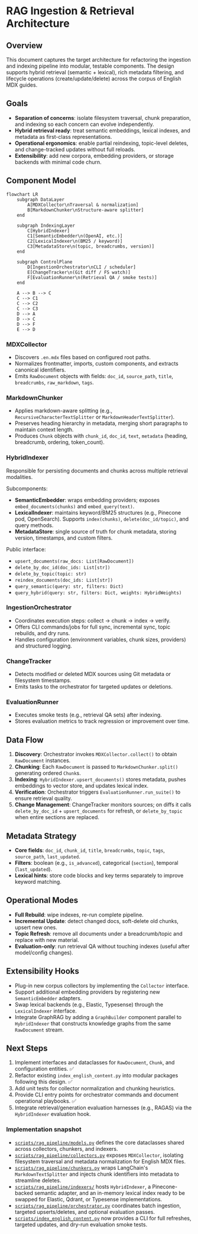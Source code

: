 # RAG Ingestion & Retrieval Architecture

## Overview
This document captures the target architecture for refactoring the ingestion and indexing pipeline into modular, testable components. The design supports hybrid retrieval (semantic + lexical), rich metadata filtering, and lifecycle operations (create/update/delete) across the corpus of English MDX guides.

## Goals
- **Separation of concerns**: isolate filesystem traversal, chunk preparation, and indexing so each concern can evolve independently.
- **Hybrid retrieval ready**: treat semantic embeddings, lexical indexes, and metadata as first-class representations.
- **Operational ergonomics**: enable partial reindexing, topic-level deletes, and change-tracked updates without full reloads.
- **Extensibility**: add new corpora, embedding providers, or storage backends with minimal code churn.

## Component Model

```mermaid
flowchart LR
    subgraph DataLayer
        A[MDXCollector\nTraversal & normalization]
        B[MarkdownChunker\nStructure-aware splitter]
    end

    subgraph IndexingLayer
        C[HybridIndexer]
        C1[SemanticEmbedder\n(OpenAI, etc.)]
        C2[LexicalIndexer\n(BM25 / keyword)]
        C3[MetadataStore\n(topic, breadcrumbs, version)]
    end

    subgraph ControlPlane
        D[IngestionOrchestrator\nCLI / scheduler]
        E[ChangeTracker\n(Git diff / FS watch)]
        F[EvaluationRunner\n(Retrieval QA / smoke tests)]
    end

    A --> B --> C
    C --> C1
    C --> C2
    C --> C3
    D --> A
    D --> C
    D --> F
    E --> D
```

### MDXCollector
- Discovers `.en.mdx` files based on configured root paths.
- Normalizes frontmatter, imports, custom components, and extracts canonical identifiers.
- Emits `RawDocument` objects with fields: `doc_id`, `source_path`, `title`, `breadcrumbs`, `raw_markdown`, `tags`.

### MarkdownChunker
- Applies markdown-aware splitting (e.g., `RecursiveCharacterTextSplitter` or `MarkdownHeaderTextSplitter`).
- Preserves heading hierarchy in metadata, merging short paragraphs to maintain context length.
- Produces `Chunk` objects with `chunk_id`, `doc_id`, `text`, `metadata` (heading, breadcrumb, ordering, token_count).

### HybridIndexer
Responsible for persisting documents and chunks across multiple retrieval modalities.

Subcomponents:
- **SemanticEmbedder**: wraps embedding providers; exposes `embed_documents(chunks)` and `embed_query(text)`.
- **LexicalIndexer**: maintains keyword/BM25 structures (e.g., Pinecone pod, OpenSearch). Supports `index(chunks)`, `delete(doc_id/topic)`, and query methods.
- **MetadataStore**: single source of truth for chunk metadata, storing version, timestamps, and custom filters.

Public interface:
- `upsert_documents(raw_docs: List[RawDocument])`
- `delete_by_doc_id(doc_ids: List[str])`
- `delete_by_topic(topic: str)`
- `reindex_documents(doc_ids: List[str])`
- `query_semantic(query: str, filters: Dict)`
- `query_hybrid(query: str, filters: Dict, weights: HybridWeights)`

### IngestionOrchestrator
- Coordinates execution steps: collect → chunk → index → verify.
- Offers CLI commands/jobs for full sync, incremental sync, topic rebuilds, and dry runs.
- Handles configuration (environment variables, chunk sizes, providers) and structured logging.

### ChangeTracker
- Detects modified or deleted MDX sources using Git metadata or filesystem timestamps.
- Emits tasks to the orchestrator for targeted updates or deletions.

### EvaluationRunner
- Executes smoke tests (e.g., retrieval QA sets) after indexing.
- Stores evaluation metrics to track regression or improvement over time.

## Data Flow
1. **Discovery**: Orchestrator invokes `MDXCollector.collect()` to obtain `RawDocument` instances.
2. **Chunking**: Each `RawDocument` is passed to `MarkdownChunker.split()` generating ordered `Chunk`s.
3. **Indexing**: `HybridIndexer.upsert_documents()` stores metadata, pushes embeddings to vector store, and updates lexical index.
4. **Verification**: Orchestrator triggers `EvaluationRunner.run_suite()` to ensure retrieval quality.
5. **Change Management**: ChangeTracker monitors sources; on diffs it calls `delete_by_doc_id` + `upsert_documents` for refresh, or `delete_by_topic` when entire sections are replaced.

## Metadata Strategy
- **Core fields**: `doc_id`, `chunk_id`, `title`, `breadcrumbs`, `topic`, `tags`, `source_path`, `last_updated`.
- **Filters**: boolean (e.g., `is_advanced`), categorical (`section`), temporal (`last_updated`).
- **Lexical hints**: store code blocks and key terms separately to improve keyword matching.

## Operational Modes
- **Full Rebuild**: wipe indexes, re-run complete pipeline.
- **Incremental Update**: detect changed docs, soft-delete old chunks, upsert new ones.
- **Topic Refresh**: remove all documents under a breadcrumb/topic and replace with new material.
- **Evaluation-only**: run retrieval QA without touching indexes (useful after model/config changes).

## Extensibility Hooks
- Plug-in new corpus collectors by implementing the `Collector` interface.
- Support additional embedding providers by registering new `SemanticEmbedder` adapters.
- Swap lexical backends (e.g., Elastic, Typesense) through the `LexicalIndexer` interface.
- Integrate GraphRAG by adding a `GraphBuilder` component parallel to `HybridIndexer` that constructs knowledge graphs from the same `RawDocument` stream.

## Next Steps
1. Implement interfaces and dataclasses for `RawDocument`, `Chunk`, and configuration entities. ✅
2. Refactor existing `index_english_content.py` into modular packages following this design. ✅
3. Add unit tests for collector normalization and chunking heuristics.
4. Provide CLI entry points for orchestrator commands and document operational playbooks. ✅
5. Integrate retrieval/generation evaluation harnesses (e.g., RAGAS) via the `HybridIndexer` evaluation hook.

### Implementation snapshot
- [`scripts/rag_pipeline/models.py`](../scripts/rag_pipeline/models.py) defines the core dataclasses shared across collectors, chunkers, and indexers.
- [`scripts/rag_pipeline/collectors.py`](../scripts/rag_pipeline/collectors.py) exposes `MDXCollector`, isolating filesystem traversal and metadata normalization for English MDX files.
- [`scripts/rag_pipeline/chunkers.py`](../scripts/rag_pipeline/chunkers.py) wraps LangChain's `MarkdownTextSplitter` and injects chunk identifiers into metadata to streamline deletes.
- [`scripts/rag_pipeline/indexers/`](../scripts/rag_pipeline/indexers/) hosts `HybridIndexer`, a Pinecone-backed semantic adapter, and an in-memory lexical index ready to be swapped for Elastic, Qdrant, or Typesense implementations.
- [`scripts/rag_pipeline/orchestrator.py`](../scripts/rag_pipeline/orchestrator.py) coordinates batch ingestion, targeted upserts/deletes, and optional evaluation passes.
- [`scripts/index_english_content.py`](../scripts/index_english_content.py) now provides a CLI for full refreshes, targeted updates, and dry-run evaluation smoke tests.
